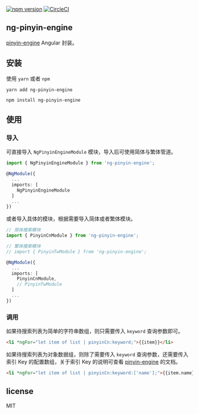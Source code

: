 [![npm version](https://badge.fury.io/js/ng-pinyin-engine.svg)](https://badge.fury.io/js/ng-pinyin-engine)
[![CircleCI](https://circleci.com/gh/taozhiw/ng-pinyin-engine/tree/master.svg?style=svg)](https://circleci.com/gh/taozhiw/ng-pinyin-engine/tree/master)

## ng-pinyin-engine

[pinyin-engine](https://github.com/aui/pinyin-engine) Angular 封装。

## 安装


使用 `yarn` 或者 `npm`
```
yarn add ng-pinyin-engine

npm install ng-pinyin-engine
```


## 使用

### 导入

可直接导入 `NgPinyinEngineModule` 模块，导入后可使用简体与繁体管道。

```typescript
import { NgPinyinEngineModule } from 'ng-pinyin-engine';

@NgModule({
  ...
  imports: [
    NgPinyinEngineModule
  ]
  ...
})
```

或者导入具体的模块，根据需要导入简体或者繁体模块。

```typescript
// 简体搜索模块
import { PinyinCnModule } from 'ng-pinyin-engine';

// 繁体搜索模块
// import { PinyinTwModule } from 'ng-pinyin-engine';

@NgModule({
  ...
  imports: [
    PinyinCnModule,
    // PinyinTwModule
  ]
  ...
})
``` 

### 调用

如果待搜索列表为简单的字符串数组，则只需要传入 `keyword` 查询参数即可。

```html
<li *ngFor="let item of list | pinyinCn:keyword;">{{item}}</li>
```

如果待搜索列表为对象数据组，则除了需要传入 `keyword` 查询参数，还需要传入索引 Key 的配置数组，关于索引 Key 的说明可查看 [pinyin-engine](https://github.com/aui/pinyin-engine) 的文档。

```html
<li *ngFor="let item of list | pinyinCn:keyword:['name'];">{{item.name}}</li>
```


## license

MIT
